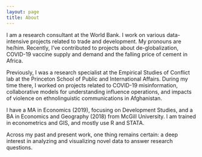 ```yaml
---
layout: page
title: About
---
```


<!--- Main Blurb --->

I am a research consultant at the World Bank. I work on various data-intensive projects related to trade and development. My pronouns are he/him. Recently, I’ve contributed to projects about de-globalization, COVID-19 vaccine supply and demand and the falling price of cement in Africa.

Previously, I was a research specialist at the Empirical Studies of Conflict lab at the Princeton School of Public and International Affairs. During my time there, I worked on projects related to COVID-19 misinformation, collaborative models for understanding influence operations, and impacts of violence on ethnolinguistic communications in Afghanistan.

I have a MA in Economics (2019), focusing on Development Studies, and a BA in Economics and Geography (2018) from McGill University. I am trained in econometrics and GIS, and mostly use R and STATA. 

Across my past and present work, one thing remains certain: a deep interest in analyzing and visualizing novel data to answer research questions. 
